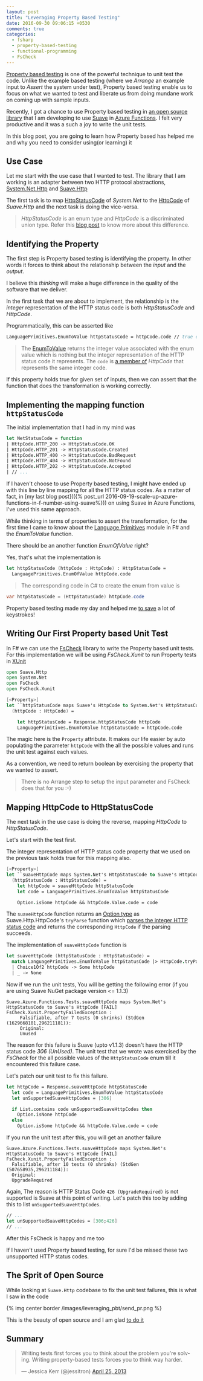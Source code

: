 ```yaml
---
layout: post
title: "Leveraging Property Based Testing"
date: 2016-09-30 09:06:15 +0530
comments: true
categories:
  - fsharp
  - property-based-testing
  - functional-programming
  - FsCheck
---
```


[Property based testing](http://fsharpforfunandprofit.com/posts/property-based-testing/) is one of the powerful technique to unit test the code. Unlike the example based testing (where we *Arrange* an example input to *Assert* the system under test), Property based testing enable us to focus on what we wanted to test and liberate us from doing mundane work on coming up with sample inputs.

Recently, I got a chance to use Property based testing in [an open source library](https://github.com/tamizhvendan/Suave.Azure.Functions) that I am developing to use [Suave](https://suave.io) in [Azure Functions](https://azure.microsoft.com/en-in/services/functions/). I felt very productive and it was a such a joy to write the unit tests.  

In this blog post, you are going to learn how Property based has helped me and why you need to consider using(or learning) it

## Use Case

Let me start with the use case that I wanted to test. The library that I am working is an adapter between two HTTP protocol abstractions, [System.Net.Http](https://msdn.microsoft.com/en-us/library/system.net.http.aspx) and [Suave.Http](https://github.com/SuaveIO/suave/blob/v1.1.3/src/Suave/Http.fs)

The first task is to map [HttpStatusCode](https://msdn.microsoft.com/en-us/library/system.net.httpstatuscode.aspx) of *System.Net* to the [HttpCode](https://github.com/SuaveIO/suave/blob/v1.1.3/src/Suave/Http.fs#L64-L71) of *Suave.Http* and the next task is doing the vice-versa.

> *HttpStatusCode* is an enum type and *HttpCode* is a discriminated union type. Refer this [blog post](https://fsharpforfunandprofit.com/posts/enum-types/) to know more about this difference.

## Identifying the Property

The first step is Property based testing is identifying the property. In other words it forces to think about the relationship between the *input* and the *output*.

I believe this *thinking* will make a huge difference in the quality of the software that we deliver.

In the first task that we are about to implement, the relationship is the *integer* representation of the HTTP status code is both *HttpStatusCode* and *HttpCode*.

Programmatically, this can be asserted like

```fsharp
LanguagePrimitives.EnumToValue httpStatusCode = httpCode.code // true or false?
```

> The [EnumToValue](https://msdn.microsoft.com/en-us/visualfsharpdocs/conceptual/languageprimitives.enumtovalue%5B'enum,'t%5D-function-%5Bfsharp%5D) returns the integer value associated with the enum value which is nothing but the integer representation of the HTTP status code it represents. The `code` is [a member of](https://github.com/SuaveIO/suave/blob/v1.1.3/src/Suave/Http.fs#L73-L85) *HttpCode* that represents the same integer code.

If this property holds true for given set of inputs, then we can assert that the function that does the transformation is working correctly.

## Implementing the mapping function `httpStatusCode`

The initial implementation that I had in my mind was

```fsharp
let NetStatusCode = function
| HttpCode.HTTP_200 -> HttpStatusCode.OK
| HttpCode.HTTP_201 -> HttpStatusCode.Created
| HttpCode.HTTP_400 -> HttpStatusCode.BadRequest
| HttpCode.HTTP_404 -> HttpStatusCode.NotFound
| HttpCode.HTTP_202 -> HttpStatusCode.Accepted
| // ...
```
If I haven't choose to use Property based testing, I might have ended up with this line by line mapping for all the HTTP status codes. As a matter of fact, in [my last blog post](({% post_url 2016-09-19-scale-up-azure-functions-in-f-number-using-suave%})) on using Suave in Azure Functions, I've used this same approach.

While thinking in terms of properties to assert the transformation, for the first time I came to know about the [Language Primitives](https://msdn.microsoft.com/en-us/visualfsharpdocs/conceptual/core.languageprimitives-module-%5Bfsharp%5D) module in F# and the *EnumToValue* function.

There should be an another function *EnumOfValue* right?

Yes, that's what the implementation is

```fsharp
let httpStatusCode (httpCode : HttpCode) : HttpStatusCode =
  LanguagePrimitives.EnumOfValue httpCode.code
```
> The corresponding code in C# to create the enum from value is

```csharp
var httpStatusCode = (HttpStatusCode) httpCode.code
```

Property based testing made my day and helped me [to save](http://keysleft.com/) a lot of keystrokes!

## Writing Our First Property based Unit Test

In F# we can use the [FsCheck](https://fscheck.github.io/FsCheck/) library to write the Property based unit tests. For this implementation we will be using *FsCheck.Xunit* to run Property tests in [XUnit](http://xunit.github.io/)

```fsharp
open Suave.Http
open System.Net
open FsCheck
open FsCheck.Xunit

[<Property>]
let ``httpStatusCode maps Suave's HttpCode to System.Net's HttpStatusCode ``
  (httpCode : HttpCode) =

    let httpStatusCode = Response.httpStatusCode httpCode
    LanguagePrimitives.EnumToValue httpStatusCode = httpCode.code
```

The magic here is the `Property` attribute. It makes our life easier by auto populating the parameter `httpCode` with the all the possible values and runs the unit test against each values.

As a convention, we need to return boolean by exercising the property that we wanted to assert.

> There is no Arrange step to setup the input parameter and FsCheck does that for you :-)

## Mapping HttpCode to HttpStatusCode

The next task in the use case is doing the reverse, mapping *HttpCode* to *HttpStatusCode*.

Let's start with the test first.

The integer representation of HTTP status code property that we used on the previous task holds true for this mapping also.

```fsharp
[<Property>]
let ``suaveHttpCode maps System.Net's HttpStatusCode to Suave's HttpCode if exists``
  (httpStatusCode : HttpStatusCode) =
    let httpCode = suaveHttpCode httpStatusCode
    let code = LanguagePrimitives.EnumToValue httpStatusCode

    Option.isSome httpCode && httpCode.Value.code = code
```

The `suaveHttpCode` function returns an [Option type](http://fsharpforfunandprofit.com/posts/the-option-type/) as Suave.Http.HttpCode's `tryParse` function which [parses the integer HTTP status code](https://github.com/SuaveIO/suave/blob/v1.1.3/src/Suave/Http.fs#L184-L194) and returns the corresponding `HttpCode` if the parsing succeeds.

The implementation of `suaveHttpCode` function is

```fsharp
let suaveHttpCode (httpStatusCode : HttpStatusCode) =
  match LanguagePrimitives.EnumToValue httpStatusCode |> HttpCode.tryParse with
  | Choice1Of2 httpCode -> Some httpCode
  | _ -> None
```

Now if we run the unit tests, You will be getting the following error (if you are using Suave NuGet package version <= 1.1.3)

```
Suave.Azure.Functions.Tests.suaveHttpCode maps System.Net's HttpStatusCode to Suave's HttpCode [FAIL]
FsCheck.Xunit.PropertyFailedException :
     Falsifiable, after 7 tests (0 shrinks) (StdGen (1629668181,296211181)):
     Original:
     Unused
```

The reason for this failure is Suave (upto v1.1.3) doesn't have the HTTP status code *306 (UnUsed)*. The unit test that we wrote was exercised by the *FsCheck* for the all possible values of the `HttpStatusCode` enum till it encountered this failure case.

Let's patch our unit test to fix this failure.

```fsharp
let httpCode = Response.suaveHttpCode httpStatusCode
  let code = LanguagePrimitives.EnumToValue httpStatusCode
  let unSupportedSuaveHttpCodes = [306]

  if List.contains code unSupportedSuaveHttpCodes then
    Option.isNone httpCode
  else
    Option.isSome httpCode && httpCode.Value.code = code
```

If you run the unit test after this, you will get an another failure

```
Suave.Azure.Functions.Tests.suaveHttpCode maps System.Net's HttpStatusCode to Suave's HttpCode [FAIL]
FsCheck.Xunit.PropertyFailedException :
  Falsifiable, after 10 tests (0 shrinks) (StdGen (507658935,296211184)):
  Original:
  UpgradeRequired
```

Again, The reason is HTTP Status Code `426 (UpgradeRequired)` is not supported is Suave at this point of writing. Let's patch this too by adding this to list `unSupportedSuaveHttpCodes`.

```fsharp
// ...
let unSupportedSuaveHttpCodes = [306;426]
// ...
```

After this FsCheck is happy and me too

If I haven't used Property based testing, for sure I'd be missed these two unsupported HTTP status codes.

## The Sprit of Open Source

While looking at `Suave.Http` codebase to fix the unit test failures, this is what I saw in the code

{% img center border /images/leveraging_pbt/send_pr.png %}

This is the beauty of open source and I am glad [to do it](https://github.com/SuaveIO/suave/pull/512)

## Summary

<blockquote class="twitter-tweet" data-lang="en"><p lang="en" dir="ltr">Writing tests first forces you to think about the problem you&#39;re solving. Writing property-based tests forces you to think way harder.</p>&mdash; Jessica Kerr (@jessitron) <a href="https://twitter.com/jessitron/status/327480330900611072">April 25, 2013</a></blockquote>



